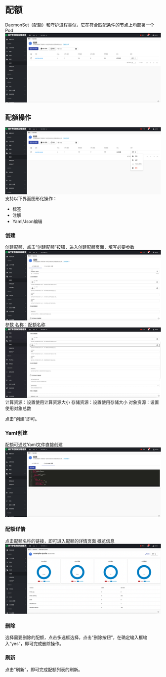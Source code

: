 # 配额

DaemonSet（配额）和守护进程类似，它在符合匹配条件的节点上均部署一个Pod
![Minion](../../../assets/images/resource/quota-list.jpg)
## 配额操作

![Minion](../../../assets/images/resource/quota-operation.jpg)
支持以下界面图形化操作：

* 标签
* 注解
* Yaml/Json编辑

### 创建
创建配额，点击“创建配额”按钮，进入创建配额页面，填写必要参数
![Minion](../../../assets/images/resource/quota-create1.jpg)
参数
名称：配额名称
![Minion](../../../assets/images/resource/quota-create2.jpg)
计算资源：设置使用计算资源大小
存储资源：设置使用存储大小
对象资源：设置使用对象总数

点击“创建”即可。

### Yaml创建
配额可通过Yaml文件直接创建
![Minion](../../../assets/images/resource/quota-create-yaml.jpg)
### 配额详情
点击配额名称的链接，即可进入配额的详情页面
概览信息
![Minion](../../../assets/images/resource/quota-info1.jpg)

### 删除
选择需要删除的配额，点击多选框选择，点击“删除按钮”，在确定输入框输入“yes”，即可完成删除操作。
### 刷新
点击“刷新”，即可完成配额列表的刷新。

